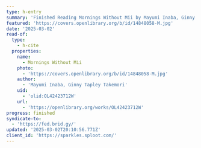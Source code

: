 ```yaml
---
type: h-entry
summary: 'Finished Reading Mornings Without Mii by Mayumi Inaba, Ginny Tapley Takemori'
featured: 'https://covers.openlibrary.org/b/id/14848058-M.jpg'
date: '2025-03-02'
read-of:
  type:
    - h-cite
  properties:
    name:
      - Mornings Without Mii
    photo:
      - 'https://covers.openlibrary.org/b/id/14848058-M.jpg'
    author:
      - 'Mayumi Inaba, Ginny Tapley Takemori'
    uid:
      - 'olid:OL42423712W'
    url:
      - 'https://openlibrary.org/works/OL42423712W'
progress: finished
syndicate-to:
  - 'https://fed.brid.gy/'
updated: '2025-03-02T20:10:56.771Z'
client_id: 'https://sparkles.sploot.com/'
---
```


